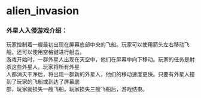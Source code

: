# alien_invasion
### 外星人入侵游戏介绍：
玩家控制着一艘最初出现在屏幕底部中央的飞船。玩家可以使用箭头左右移动飞船，还可以使用空格键进行射击。<br>
游戏开始时，一群外星人出现在天空中，他们在屏幕中向下移动。玩家的任务是射杀这些外星人。玩家将所有外星<br>
人都消灭干净后，将出现一群新的外星人，他们的移动速度更快。只要有外星人撞到了玩家的飞船或到达了屏幕底<br>
部，玩家就损失一艘飞船。玩家损失三艘飞船后，游戏结束。
